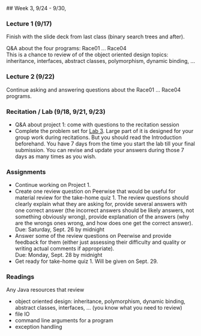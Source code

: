 <div class="week">

<div class="week_heading" markdown="1">
## Week 3, 9/24 - 9/30,
</div>

<div class="column_materials"  markdown="1">

### Lecture 1 (9/17)

Finish with the slide deck from last class (binary search trees and after).

Q&amp;A about the four programs: Race01 ... Race04  <br>
This is a chance to review of of the object oriented design topics: inheritance, interfaces, abstract classes, polymorphism, dynamic binding, ...


### Lecture 2 (9/22)

Continue asking and answering questions about the Race01 ... Race04 programs.

### Recitation / Lab (9/18, 9/21, 9/23)

- Q&A about project 1: come with questions to the recitation session
- Complete the problem set for [Lab 3](labs/lab3). Large part of it is designed for your group work during recitations. But you should read the Introduction beforehand.
  You have 7 days from the time you start the lab till your final submission. You can revise and update your answers during those 7 days as many times as you wish.

</div>

<div class="column_assign"  markdown="1">

### Assignments

- Continue working on Project 1.
- Create one review question on Peerwise that would be useful for material review for
    the take-home quiz 1. The review questions should clearly explain what they are asking
    for, provide several answers with one correct answer (the incorrect answers should be
    likely answers, not something obviously wrong), provide explanation of the answers
    (why are the wrongs ones wrong, and how does one get the correct answer). <br>
    Due: Saturday, Sept. 26 by midnight
- Answer some of the review questions on Peerwise and provide feedback for them (either
    just assessing their difficulty and quality or writing actual comments if appropriate). <br>
    Due: Monday, Sept. 28 by midnight
- Get ready for take-home quiz 1. Will be given on Sept. 29.

### Readings

Any Java resources that review
- object oriented design: inheritance, polymorphism, dynamic binding,
abstract classes, interfaces, ... (you know what you need to review)
- file IO
- command line arguments for a program
- exception handling 



</div>
</div>
